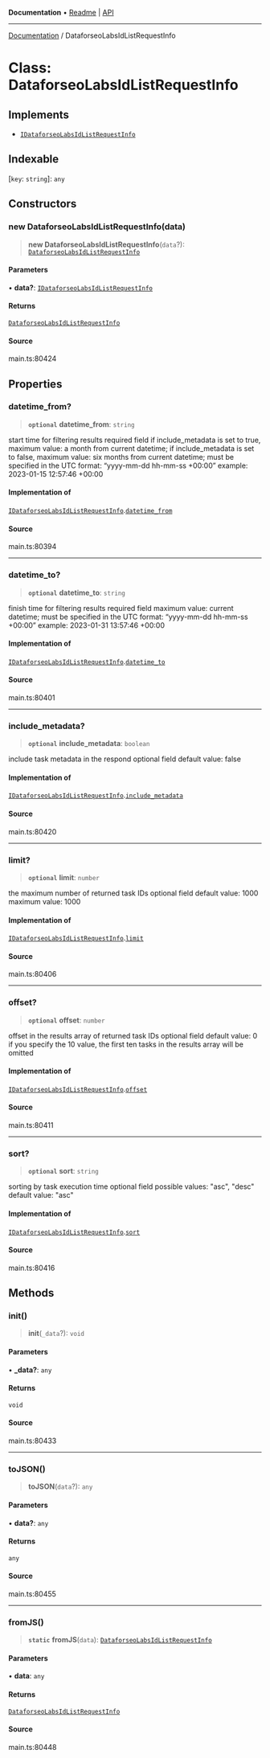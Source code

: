 **Documentation** • [Readme](../README.md) \| [API](../globals.md)

***

[Documentation](../README.md) / DataforseoLabsIdListRequestInfo

# Class: DataforseoLabsIdListRequestInfo

## Implements

- [`IDataforseoLabsIdListRequestInfo`](../interfaces/IDataforseoLabsIdListRequestInfo.md)

## Indexable

 \[`key`: `string`\]: `any`

## Constructors

### new DataforseoLabsIdListRequestInfo(data)

> **new DataforseoLabsIdListRequestInfo**(`data`?): [`DataforseoLabsIdListRequestInfo`](DataforseoLabsIdListRequestInfo.md)

#### Parameters

• **data?**: [`IDataforseoLabsIdListRequestInfo`](../interfaces/IDataforseoLabsIdListRequestInfo.md)

#### Returns

[`DataforseoLabsIdListRequestInfo`](DataforseoLabsIdListRequestInfo.md)

#### Source

main.ts:80424

## Properties

### datetime\_from?

> **`optional`** **datetime\_from**: `string`

start time for filtering results
required field
if include_metadata is set to true, maximum value: a month from current datetime;
if include_metadata is set to false, maximum value: six months from current datetime;
must be specified in the UTC format: “yyyy-mm-dd hh-mm-ss +00:00”
example:
2023-01-15 12:57:46 +00:00

#### Implementation of

[`IDataforseoLabsIdListRequestInfo`](../interfaces/IDataforseoLabsIdListRequestInfo.md).[`datetime_from`](../interfaces/IDataforseoLabsIdListRequestInfo.md#datetime_from)

#### Source

main.ts:80394

***

### datetime\_to?

> **`optional`** **datetime\_to**: `string`

finish time for filtering results
required field
maximum value: current datetime;
must be specified in the UTC format: “yyyy-mm-dd hh-mm-ss +00:00”
example:
2023-01-31 13:57:46 +00:00

#### Implementation of

[`IDataforseoLabsIdListRequestInfo`](../interfaces/IDataforseoLabsIdListRequestInfo.md).[`datetime_to`](../interfaces/IDataforseoLabsIdListRequestInfo.md#datetime_to)

#### Source

main.ts:80401

***

### include\_metadata?

> **`optional`** **include\_metadata**: `boolean`

include task metadata in the respond
optional field
default value: false

#### Implementation of

[`IDataforseoLabsIdListRequestInfo`](../interfaces/IDataforseoLabsIdListRequestInfo.md).[`include_metadata`](../interfaces/IDataforseoLabsIdListRequestInfo.md#include_metadata)

#### Source

main.ts:80420

***

### limit?

> **`optional`** **limit**: `number`

the maximum number of returned task IDs
optional field
default value: 1000
maximum value: 1000

#### Implementation of

[`IDataforseoLabsIdListRequestInfo`](../interfaces/IDataforseoLabsIdListRequestInfo.md).[`limit`](../interfaces/IDataforseoLabsIdListRequestInfo.md#limit)

#### Source

main.ts:80406

***

### offset?

> **`optional`** **offset**: `number`

offset in the results array of returned task IDs
optional field
default value: 0
if you specify the 10 value, the first ten tasks in the results array will be omitted

#### Implementation of

[`IDataforseoLabsIdListRequestInfo`](../interfaces/IDataforseoLabsIdListRequestInfo.md).[`offset`](../interfaces/IDataforseoLabsIdListRequestInfo.md#offset)

#### Source

main.ts:80411

***

### sort?

> **`optional`** **sort**: `string`

sorting by task execution time
optional field
possible values: "asc", "desc"
default value: "asc"

#### Implementation of

[`IDataforseoLabsIdListRequestInfo`](../interfaces/IDataforseoLabsIdListRequestInfo.md).[`sort`](../interfaces/IDataforseoLabsIdListRequestInfo.md#sort)

#### Source

main.ts:80416

## Methods

### init()

> **init**(`_data`?): `void`

#### Parameters

• **\_data?**: `any`

#### Returns

`void`

#### Source

main.ts:80433

***

### toJSON()

> **toJSON**(`data`?): `any`

#### Parameters

• **data?**: `any`

#### Returns

`any`

#### Source

main.ts:80455

***

### fromJS()

> **`static`** **fromJS**(`data`): [`DataforseoLabsIdListRequestInfo`](DataforseoLabsIdListRequestInfo.md)

#### Parameters

• **data**: `any`

#### Returns

[`DataforseoLabsIdListRequestInfo`](DataforseoLabsIdListRequestInfo.md)

#### Source

main.ts:80448
